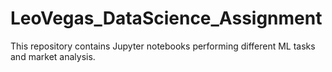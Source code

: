 # LeoVegas_DataScience_Assignment
This repository contains Jupyter notebooks performing different ML tasks and market analysis. 
